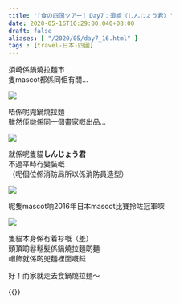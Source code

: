 ```yaml
---
title: '[食の四国ツアー] Day7：須崎（しんじょう君）'
date: 2020-05-16T10:29:00.040+08:00
draft: false
aliases: [ "/2020/05/day7_16.html" ]
tags : [travel-日本-四國]
---
```


須崎係鍋燒拉麵市  
隻mascot都係同佢有關...

![](/images/shikoku7m.jpg)

唔係呢兜鍋燒拉麵  
雖然佢哋係同一個畫家嘅出品...  

![](/images/shikoku7m1.jpg)

就係呢隻貓**しんじょう君**  
不過平時冇變裝嘅  
（呢個位係消防局所以係消防員造型）

![](/images/shikoku7m2.jpg)

呢隻mascot响2016年日本mascot比賽拎咗冠軍㗎

![](/images/shikoku7m3.jpg)

隻貓本身係冇着衫嘅（羞）  
頭頂啲鬈鬈髮係鍋燒拉麵啲麵  
帽飾就係啲兜麵裡面嘅餸
  

好！而家就走去食鍋燒拉麵～

  
{{<shikoku>}}
